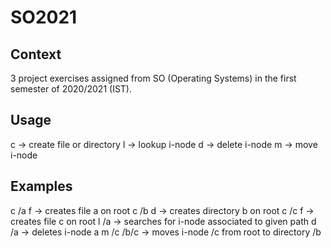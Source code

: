 # SO2021
## Context
3 project exercises assigned from SO (Operating Systems) in the first semester of 2020/2021 (IST).

## Usage
c -> create file or directory
l -> lookup i-node
d -> delete i-node
m -> move i-node

## Examples
c /a f -> creates file a on root
c /b d -> creates directory b on root
c /c f -> creates file c on root
l /a -> searches for i-node associated to given path
d /a -> deletes i-node a
m /c /b/c -> moves i-node /c from root to directory /b
